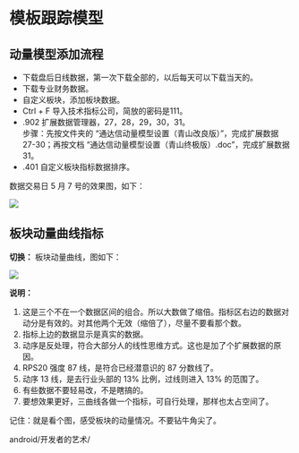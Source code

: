 # 模板跟踪模型

## 动量模型添加流程
* 下载盘后日线数据，第一次下载全部的，以后每天可以下载当天的。
* 下载专业财务数据。
* 自定义板块，添加板块数据。
* Ctrl + F 导入技术指标公司，简放的密码是111。
* .902 扩展数据管理器，27，28，29，30，31。<br/>
  步骤：先按文件夹的 “通达信动量模型设置（青山改良版）”，完成扩展数据 27-30；再按文档 “通达信动量模型设置（青山终极版）.doc”，完成扩展数据 31。
* .401 自定义板块指标数据排序。

数据交易日 5 月 7 号的效果图，如下：

![](https://sykent-blog-image.oss-cn-beijing.aliyuncs.com/stock/q-5月7号效果图.png)
## 板块动量曲线指标
**切换：** 板块动量曲线，图如下：

![](https://sykent-blog-image.oss-cn-beijing.aliyuncs.com/stock/q-板块动量曲线.png)

**说明：**
1. 这是三个不在一个数据区间的组合。所以大数做了缩倍。指标区右边的数据对动分是有效的。对其他两个无效（缩倍了），尽量不要看那个数。
2. 指标上边的数据显示是真实的数据。
3. 动序是反处理，符合大部分人的线性思维方式。这也是加了个扩展数据的原因。
4. RPS20 强度 87 线，是符合已经潜意识的 87 分数线了。
5. 动序 13 线，是去行业头部的 13% 比例，过线则进入 13% 的范围了。
6. 有些数据不要轻易改，不是瞎搞的。
7. 要想效果更好，三曲线各做一个指标，可自行处理，那样也太占空间了。

记住：就是看个图，感受板块的动量情况。不要钻牛角尖了。

android/开发者的艺术/
